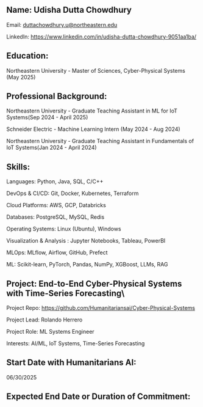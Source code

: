 ## Name: Udisha Dutta Chowdhury

Email: duttachowdhury.u@northeastern.edu

LinkedIn: https://www.linkedin.com/in/udisha-dutta-chowdhury-9051aa1ba/


## Education:

Northeastern University - Master of Sciences, Cyber-Physical Systems (May 2025)


## Professional Background:

Northeastern University - Graduate Teaching Assistant in ML for IoT Systems(Sep 2024 - April 2025)

Schneider Electric - Machine Learning Intern (May 2024 - Aug 2024)

Northeastern University - Graduate Teaching Assistant in Fundamentals of IoT Systems(Jan 2024 - April 2024)


## Skills:

Languages: Python, Java, SQL, C/C++

DevOps & CI/CD: Git, Docker, Kubernetes, Terraform

Cloud Platforms: AWS, GCP, Databricks 

Databases: PostgreSQL, MySQL, Redis

Operating Systems: Linux (Ubuntu), Windows 

Visualization & Analysis : Jupyter Notebooks, Tableau, PowerBI

MLOps: MLflow, Airflow, GitHub, Prefect 

ML: Scikit-learn, PyTorch, Pandas, NumPy, XGBoost, LLMs, RAG


## Project: End-to-End Cyber-Physical Systems with Time-Series Forecasting\

Project Repo: https://github.com/Humanitariansai/Cyber-Physical-Systems

Project Lead: Rolando Herrero

Project Role: ML Systems Engineer

Interests: AI/ML, IoT Systems, Time-Series Forecasting

## Start Date with Humanitarians AI:
06/30/2025

## Expected End Date or Duration of Commitment:

